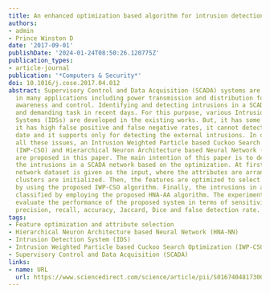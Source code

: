 ```yaml
---
title: An enhanced optimization based algorithm for intrusion detection in SCADA network
authors:
- admin
- Prince Winston D
date: '2017-09-01'
publishDate: '2024-01-24T08:50:26.120775Z'
publication_types:
- article-journal
publication: '*Computers & Security*'
doi: 10.1016/j.cose.2017.04.012
abstract: Supervisory Control and Data Acquisition (SCADA) systems are widely used
  in many applications including power transmission and distribution for situational
  awareness and control. Identifying and detecting intrusions in a SCADA is a critical
  and demanding task in recent days. For this purpose, various Intrusion Detection
  Systems (IDSs) are developed in the existing works. But, it has some drawbacks including
  it has high false positive and false negative rates, it cannot detect the encrypted
  date and it supports only for detecting the external intrusions. In order to overcome
  all these issues, an Intrusion Weighted Particle based Cuckoo Search Optimization
  (IWP-CSO) and Hierarchical Neuron Architecture based Neural Network (HNA-NN) techniques
  are proposed in this paper. The main intention of this paper is to detect and classify
  the intrusions in a SCADA network based on the optimization. At first, the input
  network dataset is given as the input, where the attributes are arranged and the
  clusters are initialized. Then, the features are optimized to select the best attributes
  by using the proposed IWP-CSO algorithm. Finally, the intrusions in a network are
  classified by employing the proposed HNA-AA algorithm. The experimental results
  evaluate the performance of the proposed system in terms of sensitivity, specificity,
  precision, recall, accuracy, Jaccard, Dice and false detection rate.
tags:
- Feature optimization and attribute selection
- Hierarchical Neuron Architecture based Neural Network (HNA-NN)
- Intrusion Detection System (IDS)
- Intrusion Weighted Particle based Cuckoo Search Optimization (IWP-CSO)
- Supervisory Control and Data Acquisition (SCADA)
links:
- name: URL
  url: https://www.sciencedirect.com/science/article/pii/S0167404817300901
---
```

